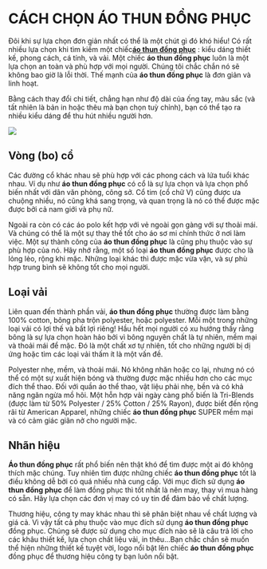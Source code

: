 # CÁCH CHỌN ÁO THUN ĐỒNG PHỤC
Đôi khi sự lựa chọn đơn giản nhất có thể là một chút gì đó khó hiểu! Có rất nhiều lựa chọn khi tìm kiếm một chiếc[**áo thun đồng phục**](http://dongphuckimvang.vn/dong-phuc-ao-thun.html) : kiểu dáng thiết kế, phong cách, cá tính, và vải. 
Một chiếc **áo thun đồng phục** luôn là một lựa chọn an toàn và phù hợp với mọi người. Chúng tôi chắc chắn nó sẽ không bao giờ là lỗi thời. Thế mạnh của **áo thun đồng phục** là đơn giản và linh hoạt.

Bằng cách thay đổi chi tiết, chẳng hạn như độ dài của ống tay, màu sắc (và tất nhiên là bản in hoặc thêu mà bạn chọn tuỳ chỉnh), bạn có thể tạo ra nhiều kiểu dáng để thu hút nhiều người hơn.
 
 <img src="https://prntscr.com/hr9dz3">

## Vòng (bo) cổ
Các đường cổ khác nhau sẽ phù hợp với các phong cách và lứa tuổi khác nhau. Ví dụ như **áo thun đồng phục** có cổ là sự lựa chọn và lựa chọn phổ biến nhất với dân văn phòng, công sở. Cổ tim (cổ chữ V) cũng được ưa chuộng nhiều, nó cũng khá sang trọng, và quan trọng là nó có thể được mặc được bởi cả nam giới và phụ nữ.

Ngoài ra còn có các áo polo kết hợp với vẻ ngoài gọn gàng với sự thoải mái. Và chúng có thể là một sự thay thế tốt cho áo sơ mi chính thức ở nơi làm việc.
Một sự thành công của **áo thun đồng phục** là cũng phụ thuộc vào sự phù hợp của nó. Hãy nhớ rằng, một số loại **áo thun đồng phục** được cho là lỏng lẻo, rộng khi mặc. Những loại khác thì được mặc vừa vặn, và sự phù hợp trung bình sẽ không tốt cho mọi người.

## Loại vải

Liên quan đến thành phần vải, **áo thun đồng phục** thường được làm bằng 100% cotton, bông pha trộn polyester, hoặc polyester. Mỗi một trong những loại vải có lợi thế và bất lợi riêng!
Hầu hết mọi người có xu hướng thấy rằng bông là sự lựa chọn hoàn hảo bởi vì bông nguyên chất là tự nhiên, mềm mại và thoải mái để mặc. Đó là một chất xơ tự nhiên, tốt cho những người bị dị ứng hoặc tìm các loại vải thấm ít là một vấn đề.

Polyester nhẹ, mềm, và thoải mái. Nó không nhăn hoặc co lại, nhưng nó có thể có một sự xuất hiện bóng và thường được mặc nhiều hơn cho các mục đích thể thao. Đối với quần áo thể thao, vật liệu phải nhẹ, bền và có khả năng ngăn ngừa mồ hôi.
Một hỗn hợp vải ngày càng phổ biến là Tri-Blends (được làm từ 50% Polyester / 25% Cotton / 25% Rayon), được biết đến rộng rãi từ American Apparel, những chiếc **áo thun đồng phục** SUPER mềm mại và có cảm giác giãn nở cho người mặc.

## Nhãn hiệu
**Áo thun đồng phục** rất phổ biến nên thật khó để tìm được một ai đó không thích mặc chúng. Tuy nhiên tìm được những chiếc **áo thun đồng phục** tốt là điều không dễ bởi có quá nhiều nhà cung  cấp. Với  mục đích sử dụng  **áo thun đồng phục** để làm  đồng phục thì tốt  nhất  là nên may, thay vì mua hàng có sẵn. Hãy lựa chọn các đơn vị may có uy tin để đảm bảo về chất lượng.

Thương hiệu, công ty may khác nhau thì sẽ phân biệt nhau về chất lượng và giá cả. Vì vậy tất cả phụ thuộc vào mục đích sử dụng **áo thun đồng phục** đồng phục. Chúng sẽ được sử dụng cho mục đích  nào sẽ là câu trả lời cho các khâu thiết kế, lựa chọn chất liệu vải, in thêu…Bạn chắc chắn sẽ muốn thể hiện những thiết kế tuyệt vời, logo nổi bật lên chiếc  **áo thun đồng phục** đồng phục để thương hiệu công ty bạn luôn nổi bật.

